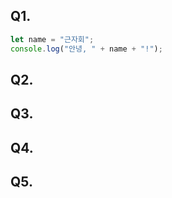 <!-- pr 제목은 [weekn_이름] i, j, k장 퀴즈 -->
<!-- 아래 템플릿은 예시입니다! 자유로운 형식으로 변경해도 괜찮습니다! -->

## Q1.
```js
let name = "근자회";
console.log("안녕, " + name + "!");
```

## Q2.


## Q3.


## Q4.


## Q5.


<!--## Q6. 부턴 자유롭게 추가해주세요. -->

